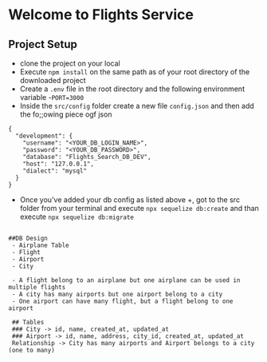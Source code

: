 # Welcome to Flights Service

## Project Setup
- clone the project on your local 
- Execute `npm install` on the same path as of your root directory of the downloaded project
- Create a `.env` file in the root directory and the following environment variable
   -`PORT=3000`
- Inside the `src/config` folder create a new file `config.json` and then add the fo;;owing piece ogf json
```   
{
  "development": {
    "username": "<YOUR_DB_LOGIN_NAME>",
    "password": "<YOUR_DB_PASSWORD>",
    "database": "Flights_Search_DB_DEV",
    "host": "127.0.0.1",
    "dialect": "mysql"
  }
}
```
- Once you've added your db config as listed above +, got to the src folder from your terminal and execute 
`npx sequelize db:create`
and than execute 
`npx sequelize db:migrate`

```

##DB Design
 - Airplane Table
 - Flight
 - Airport
 - City

 - A flight belong to an airplane but one airplane can be used in multiple flights
 - A city has many airports but one airport belong to a city 
 - One airport can have many flight, but a flight belong to one airport

 ## Tables 
 ### City -> id, name, created_at, updated_at
 ### Airport -> id, name, address, city_id, created_at, updated_at
 Relationship -> City has many airports and Airport belongs to a city (one to many)
